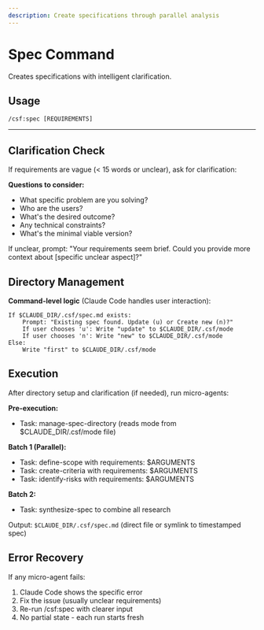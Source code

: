 ```yaml
---
description: Create specifications through parallel analysis
---
```


# Spec Command

Creates specifications with intelligent clarification.

## Usage
```
/csf:spec [REQUIREMENTS]
```

---

## Clarification Check

If requirements are vague (< 15 words or unclear), ask for clarification:

**Questions to consider:**
- What specific problem are you solving?
- Who are the users?
- What's the desired outcome?
- Any technical constraints?
- What's the minimal viable version?

If unclear, prompt: "Your requirements seem brief. Could you provide more context about [specific unclear aspect]?"

## Directory Management

**Command-level logic** (Claude Code handles user interaction):

```
If $CLAUDE_DIR/.csf/spec.md exists:
    Prompt: "Existing spec found. Update (u) or Create new (n)?"
    If user chooses 'u': Write "update" to $CLAUDE_DIR/.csf/mode
    If user chooses 'n': Write "new" to $CLAUDE_DIR/.csf/mode
Else:
    Write "first" to $CLAUDE_DIR/.csf/mode
```

## Execution

After directory setup and clarification (if needed), run micro-agents:

**Pre-execution:**
- Task: manage-spec-directory (reads mode from $CLAUDE_DIR/.csf/mode file)

**Batch 1 (Parallel):**
- Task: define-scope with requirements: $ARGUMENTS
- Task: create-criteria with requirements: $ARGUMENTS
- Task: identify-risks with requirements: $ARGUMENTS

**Batch 2:**
- Task: synthesize-spec to combine all research

Output: `$CLAUDE_DIR/.csf/spec.md` (direct file or symlink to timestamped spec)

## Error Recovery

If any micro-agent fails:
1. Claude Code shows the specific error
2. Fix the issue (usually unclear requirements)
3. Re-run /csf:spec with clearer input
4. No partial state - each run starts fresh